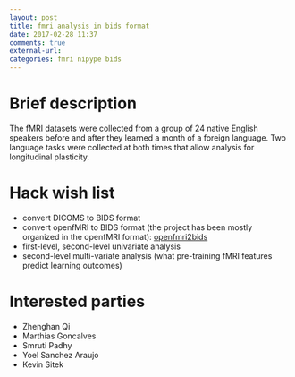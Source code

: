 ```yaml
---
layout: post
title: fmri analysis in bids format
date: 2017-02-28 11:37
comments: true
external-url:
categories: fmri nipype bids
---
```


# Brief description
The fMRI datasets were collected from a group of 24 native English speakers before and after they learned a month of a foreign language.
Two language tasks were collected at both times that allow analysis for longitudinal plasticity.

# Hack wish list

* convert DICOMS to BIDS format
* convert openfMRI to BIDS format (the project has been mostly organized in the openfMRI format): 
[openfmri2bids](https://github.com/INCF/openfmri2bids)
* first-level, second-level univariate analysis
* second-level multi-variate analysis (what pre-training fMRI features predict learning outcomes)

# Interested parties

* Zhenghan Qi
* Marthias Goncalves
* Smruti Padhy
* Yoel Sanchez Araujo
* Kevin Sitek
